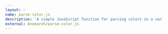 ```yaml
---
layout: ~
name: parse-color.js
description: 'A simple JavaScript function for parsing colors in a variety of formats.'
external: Anomareh/parse-color.js
---
```


